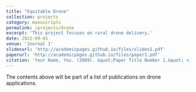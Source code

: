 ```yaml
---
title: "Equitable Drone"
collection: projects
category: manuscripts
permalink: /projects/drone
excerpt: 'This project focuses on rural drone delivery.'
date: 2022-09-01
venue: 'Journal 1'
slidesurl: 'http://academicpages.github.io/files/slides1.pdf'
paperurl: 'http://academicpages.github.io/files/paper1.pdf'
citation: 'Your Name, You. (2009). &quot;Paper Title Number 1.&quot; <i>Journal 1</i>. 1(1).'
---
```


The contents above will be part of a list of publications on drone applications.